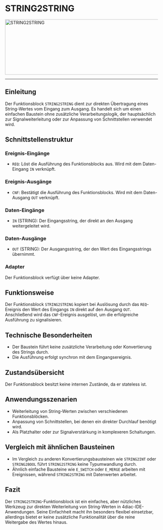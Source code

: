 # STRING2STRING

<img width="1220" height="182" alt="STRING2STRING" src="https://github.com/user-attachments/assets/7f8a0089-4403-47d4-8e20-28a8a13a282b" />

* * * * * * * * * *
## Einleitung
Der Funktionsblock `STRING2STRING` dient zur direkten Übertragung eines String-Wertes vom Eingang zum Ausgang. Es handelt sich um einen einfachen Baustein ohne zusätzliche Verarbeitungslogik, der hauptsächlich zur Signalweiterleitung oder zur Anpassung von Schnittstellen verwendet wird.

## Schnittstellenstruktur

### **Ereignis-Eingänge**
- `REQ`: Löst die Ausführung des Funktionsblocks aus. Wird mit dem Daten-Eingang `IN` verknüpft.

### **Ereignis-Ausgänge**
- `CNF`: Bestätigt die Ausführung des Funktionsblocks. Wird mit dem Daten-Ausgang `OUT` verknüpft.

### **Daten-Eingänge**
- `IN` (STRING): Der Eingangsstring, der direkt an den Ausgang weitergeleitet wird.

### **Daten-Ausgänge**
- `OUT` (STRING): Der Ausgangsstring, der den Wert des Eingangsstrings übernimmt.

### **Adapter**
Der Funktionsblock verfügt über keine Adapter.

## Funktionsweise
Der Funktionsblock `STRING2STRING` kopiert bei Auslösung durch das `REQ`-Ereignis den Wert des Eingangs `IN` direkt auf den Ausgang `OUT`. Anschließend wird das `CNF`-Ereignis ausgelöst, um die erfolgreiche Ausführung zu signalisieren.

## Technische Besonderheiten
- Der Baustein führt keine zusätzliche Verarbeitung oder Konvertierung des Strings durch.
- Die Ausführung erfolgt synchron mit dem Eingangsereignis.

## Zustandsübersicht
Der Funktionsblock besitzt keine internen Zustände, da er stateless ist.

## Anwendungsszenarien
- Weiterleitung von String-Werten zwischen verschiedenen Funktionsblöcken.
- Anpassung von Schnittstellen, bei denen ein direkter Durchlauf benötigt wird.
- Als Platzhalter oder zur Signalverstärkung in komplexeren Schaltungen.

## Vergleich mit ähnlichen Bausteinen
- Im Vergleich zu anderen Konvertierungsbausteinen wie `STRING2INT` oder `STRING2BOOL` führt `STRING2STRING` keine Typumwandlung durch.
- Ähnlich einfache Bausteine wie `E_SWITCH` oder `E_MERGE` arbeiten mit Ereignissen, während `STRING2STRING` mit Datenwerten arbeitet.

## Fazit
Der `STRING2STRING`-Funktionsblock ist ein einfaches, aber nützliches Werkzeug zur direkten Weiterleitung von String-Werten in 4diac-IDE-Anwendungen. Seine Einfachheit macht ihn besonders flexibel einsetzbar, allerdings bietet er keine zusätzliche Funktionalität über die reine Weitergabe des Wertes hinaus.
